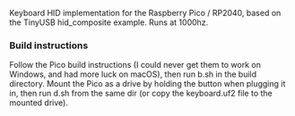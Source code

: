 Keyboard HID implementation for the Raspberry Pico / RP2040, based on the TinyUSB hid_composite example. Runs at 1000hz.

### Build instructions

Follow the Pico build instructions (I could never get them to work on Windows, and had more luck on macOS), then run b.sh in the build directory. Mount the Pico as a drive by holding the button when plugging it in, then run d.sh from the same dir (or copy the keyboard.uf2 file to the mounted drive).
